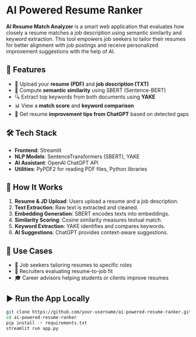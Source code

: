 
# AI Powered Resume Ranker 

**AI Resume Match Analyzer** is a smart web application that evaluates how closely a resume matches a job description using semantic similarity and keyword extraction. This tool empowers job seekers to tailor their resumes for better alignment with job postings and receive personalized improvement suggestions with the help of AI.

## 🚀 Features

- 📄 Upload your **resume (PDF)** and **job description (TXT)**
- 🧠 Compute **semantic similarity** using SBERT (Sentence-BERT)
- 🔍 Extract top keywords from both documents using **YAKE**
- 📊 View a **match score** and **keyword comparison**
- 💬 Get resume **improvement tips from ChatGPT** based on detected gaps


## 🛠️ Tech Stack

- **Frontend**: Streamlit
- **NLP Models**: SentenceTransformers (SBERT), YAKE
- **AI Assistant**: OpenAI ChatGPT API
- **Utilities**: PyPDF2 for reading PDF files, Python libraries

## 🧩 How It Works

1. **Resume & JD Upload**: Users upload a resume and a job description.
2. **Text Extraction**: Raw text is extracted and cleaned.
3. **Embedding Generation**: SBERT encodes texts into embeddings.
4. **Similarity Scoring**: Cosine similarity measures textual match.
5. **Keyword Extraction**: YAKE identifies and compares keywords.
6. **AI Suggestions**: ChatGPT provides context-aware suggestions.

## 📌 Use Cases

- 🎯 Job seekers tailoring resumes to specific roles
- 🤖 Recruiters evaluating resume-to-job fit
- 🎓 Career advisors helping students or clients improve resumes


## ▶️ Run the App Locally

```bash
git clone https://github.com/your-username/ai-powered-resume-ranker.git
cd ai-powered-resume-ranker
pip install -r requirements.txt
streamlit run app.py
